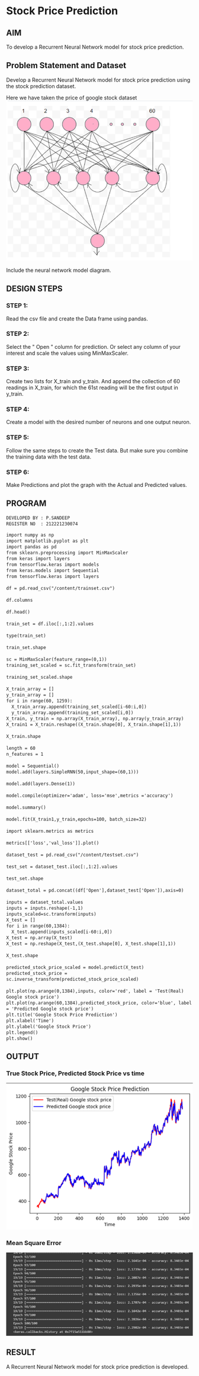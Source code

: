 # Stock Price Prediction

## AIM

To develop a Recurrent Neural Network model for stock price prediction.

## Problem Statement and Dataset

Develop a Recurrent Neural Network model for stock price prediction using the stock prediction dataset.

Here we have taken the price of google stock dataset
![p](model.png)

Include the neural network model diagram.

## DESIGN STEPS
### STEP 1:
Read the csv file and create the Data frame using pandas.

### STEP 2:
Select the " Open " column for prediction. Or select any column of your interest and scale the values using MinMaxScaler.

### STEP 3:
Create two lists for X_train and y_train. And append the collection of 60 readings in X_train, for which the 61st reading will be the first output in y_train.

### STEP 4:
Create a model with the desired number of neurons and one output neuron.

### STEP 5:
Follow the same steps to create the Test data. But make sure you combine the training data with the test data.

### STEP 6:
Make Predictions and plot the graph with the Actual and Predicted values.



## PROGRAM
~~~
DEVELOPED BY : P.SANDEEP
REGISTER NO  : 212221230074
~~~
~~~
import numpy as np
import matplotlib.pyplot as plt
import pandas as pd
from sklearn.preprocessing import MinMaxScaler
from keras import layers
from tensorflow.keras import models
from keras.models import Sequential
from tensorflow.keras import layers

df = pd.read_csv("/content/trainset.csv")

df.columns

df.head()

train_set = df.iloc[:,1:2].values

type(train_set)

train_set.shape

sc = MinMaxScaler(feature_range=(0,1))
training_set_scaled = sc.fit_transform(train_set)

training_set_scaled.shape

X_train_array = []
y_train_array = []
for i in range(60, 1259):
  X_train_array.append(training_set_scaled[i-60:i,0])
  y_train_array.append(training_set_scaled[i,0])
X_train, y_train = np.array(X_train_array), np.array(y_train_array)
X_train1 = X_train.reshape((X_train.shape[0], X_train.shape[1],1))

X_train.shape

length = 60
n_features = 1

model = Sequential()
model.add(layers.SimpleRNN(50,input_shape=(60,1)))

model.add(layers.Dense(1))

model.compile(optimizer='adam', loss='mse',metrics ='accuracy')

model.summary()

model.fit(X_train1,y_train,epochs=100, batch_size=32)

import sklearn.metrics as metrics

metrics[['loss','val_loss']].plot()

dataset_test = pd.read_csv("/content/testset.csv")

test_set = dataset_test.iloc[:,1:2].values

test_set.shape

dataset_total = pd.concat((df['Open'],dataset_test['Open']),axis=0)

inputs = dataset_total.values
inputs = inputs.reshape(-1,1)
inputs_scaled=sc.transform(inputs)
X_test = []
for i in range(60,1384):
  X_test.append(inputs_scaled[i-60:i,0])
X_test = np.array(X_test)
X_test = np.reshape(X_test,(X_test.shape[0], X_test.shape[1],1))

X_test.shape

predicted_stock_price_scaled = model.predict(X_test)
predicted_stock_price = sc.inverse_transform(predicted_stock_price_scaled)

plt.plot(np.arange(0,1384),inputs, color='red', label = 'Test(Real) Google stock price')
plt.plot(np.arange(60,1384),predicted_stock_price, color='blue', label = 'Predicted Google stock price')
plt.title('Google Stock Price Prediction')
plt.xlabel('Time')
plt.ylabel('Google Stock Price')
plt.legend()
plt.show()
~~~

## OUTPUT

### True Stock Price, Predicted Stock Price vs time
![h](graph.png)

### Mean Square Error
![p](output.png)

## RESULT
A Recurrent Neural Network model for stock price prediction is developed.